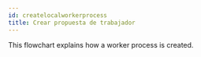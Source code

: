 ```yaml
---
id: createlocalworkerprocess
title: Crear propuesta de trabajador
---
```


This flowchart explains how a worker process is created.

<CreateFlowcharts id='createlocalworkerprocess' />
